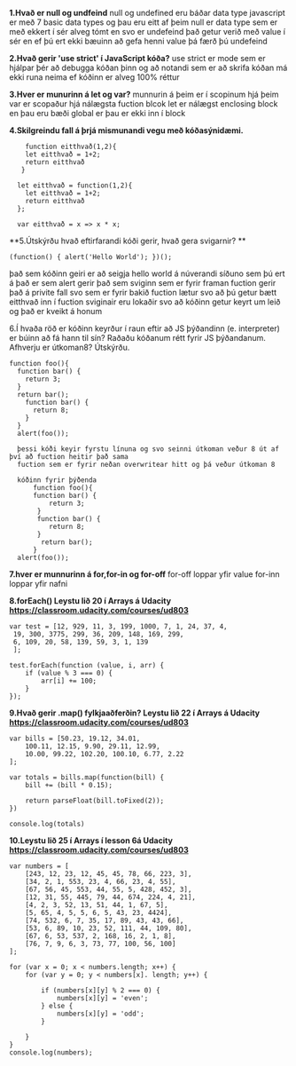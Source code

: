 **1.Hvað er null og undfeind**
  null og undefined eru báðar data type javascript er með 7 basic data types og þau eru eitt af þeim 
  null er data type sem er með ekkert í sér alveg tómt en svo er 
  undefeind það getur verið með value í sér en ef þú ert ekki bæuinn að gefa henni value þá færð þú undefeind
  
 **2.Hvað gerir 'use strict' í JavaScript kóða?**
    use strict er mode sem er hjálpar þér að debugga kóðan þinn og 
    að notandi sem er að skrifa kóðan má ekki runa neima ef kóðinn er alveg 100% réttur
    
**3.Hver er munurinn á let og var?**
  munnurin á þeim er í scopinum hjá þeim var er scopaður hjá nálægsta fuction blcok 
  let er nálægst enclosing block 
  en þau eru bæði global er þau er ekki inn í block
  
**4.Skilgreindu fall á þrjá mismunandi vegu með kóðasýnidæmi.**
```
    function eitthvað(1,2){
    let eitthvað = 1+2;
    return eitthvað
   }

  let eitthvað = function(1,2){
    let eitthvað = 1+2;
    return eitthvað
  };

  var eitthvað = x => x * x;
 ```
**5.Útskýrðu hvað eftirfarandi kóði gerir, hvað gera svigarnir? **
  ```
  (function() { alert('Hello World'); })();
  ```
  það sem kóðinn geiri er að seigja hello world á núverandi síðuno sem þú ert á það er sem alert gerir 
  það sem sviginn sem er fyrir framan fuction gerir það á privite fall svo sem er 
  fyrir bakið fuction lætur svo að þú getur bætt eitthvað inn í fuction
  sviginair eru lokaðir svo að kóðinn getur keyrt um leið og það er kveikt á honum 
  
  6.Í hvaða röð er kóðinn keyrður í raun eftir að JS þýðandinn (e. interpreter) er búinn að fá hann til sín? Raðaðu kóðanum rétt fyrir JS þýðandanum.
  Afhverju er útkoman8? Útskýrðu.

    function foo(){ 
      function bar() { 
        return 3; 
      } 
      return bar(); 
        function bar() { 
          return 8; 
        } 
      } 
      alert(foo()); 
     
      þessi kóði keyir fyrstu línuna og svo seinni útkoman veður 8 út af því að fuction heitir það sama 
      fuction sem er fyrir neðan overwritear hitt og þá veður útkoman 8 
   
      kóðinn fyrir þýðenda
          function foo(){
          function bar() {
              return 3;
           }
           function bar() {
              return 8;
           }
            return bar();
          }
      alert(foo());
     
**7.hver er munnurinn á for,for-in og for-off**
  for-off loppar yfir value
  for-inn loppar yfir nafni

**8.forEach() Leystu  lið 20 í Arrays á Udacity https://classroom.udacity.com/courses/ud803**
```
var test = [12, 929, 11, 3, 199, 1000, 7, 1, 24, 37, 4,
 19, 300, 3775, 299, 36, 209, 148, 169, 299,
 6, 109, 20, 58, 139, 59, 3, 1, 139
 ];

test.forEach(function (value, i, arr) {
    if (value % 3 === 0) {
        arr[i] += 100;
    }
});
```
**9.Hvað gerir .map() fylkjaaðferðin? Leystu lið 22 í Arrays á Udacity https://classroom.udacity.com/courses/ud803**
```
var bills = [50.23, 19.12, 34.01,
    100.11, 12.15, 9.90, 29.11, 12.99,
    10.00, 99.22, 102.20, 100.10, 6.77, 2.22
];

var totals = bills.map(function(bill) {
    bill += (bill * 0.15);
    
    return parseFloat(bill.toFixed(2));
})

console.log(totals)
```
**10.Leystu lið 25 í Arrays í lesson 6á Udacity https://classroom.udacity.com/courses/ud803**
```
var numbers = [
    [243, 12, 23, 12, 45, 45, 78, 66, 223, 3],
    [34, 2, 1, 553, 23, 4, 66, 23, 4, 55],
    [67, 56, 45, 553, 44, 55, 5, 428, 452, 3],
    [12, 31, 55, 445, 79, 44, 674, 224, 4, 21],
    [4, 2, 3, 52, 13, 51, 44, 1, 67, 5],
    [5, 65, 4, 5, 5, 6, 5, 43, 23, 4424],
    [74, 532, 6, 7, 35, 17, 89, 43, 43, 66],
    [53, 6, 89, 10, 23, 52, 111, 44, 109, 80],
    [67, 6, 53, 537, 2, 168, 16, 2, 1, 8],
    [76, 7, 9, 6, 3, 73, 77, 100, 56, 100]
];

for (var x = 0; x < numbers.length; x++) {
    for (var y = 0; y < numbers[x]. length; y++) {
        
        if (numbers[x][y] % 2 === 0) {
            numbers[x][y] = 'even';
        } else {
            numbers[x][y] = 'odd';
        }
        
    }
}
console.log(numbers);
```
